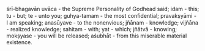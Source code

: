 śrī-bhagavān uvāca - the Supreme Personality of Godhead said; idam - this; tu - but; te - unto you; guhya-tamam - the most conﬁdential; pravakṣyāmi - I am speaking; anasūyave - to the nonenvious; jñānam - knowledge; vijñāna - realized knowledge; sahitam - with; yat - which; jñātvā - knowing; mokṣyase - you will be released; aśubhāt - from this miserable material existence.